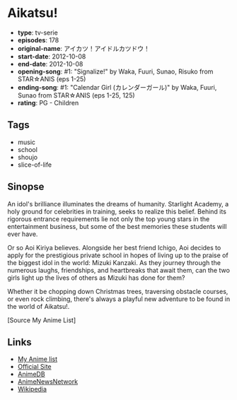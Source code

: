 # Aikatsu!

-   **type**: tv-serie
-   **episodes**: 178
-   **original-name**: アイカツ！アイドルカツドウ！
-   **start-date**: 2012-10-08
-   **end-date**: 2012-10-08
-   **opening-song**: #1: "Signalize!" by Waka, Fuuri, Sunao, Risuko from STAR☆ANIS (eps 1-25)
-   **ending-song**: #1: "Calendar Girl (カレンダーガール)" by Waka, Fuuri, Sunao from STAR☆ANIS (eps 1-25, 125)
-   **rating**: PG - Children

## Tags

-   music
-   school
-   shoujo
-   slice-of-life

## Sinopse

An idol's brilliance illuminates the dreams of humanity. Starlight Academy, a holy ground for celebrities in training, seeks to realize this belief. Behind its rigorous entrance requirements lie not only the top young stars in the entertainment business, but some of the best memories these students will ever have.

Or so Aoi Kiriya believes. Alongside her best friend Ichigo, Aoi decides to apply for the prestigious private school in hopes of living up to the praise of the biggest idol in the world: Mizuki Kanzaki. As they journey through the numerous laughs, friendships, and heartbreaks that await them, can the two girls light up the lives of others as Mizuki has done for them?

Whether it be chopping down Christmas trees, traversing obstacle courses, or even rock climbing, there's always a playful new adventure to be found in the world of Aikatsu!.

[Source My Anime List]

## Links

-   [My Anime list](https://myanimelist.net/anime/15061/Aikatsu)
-   [Official Site](http://www.aikatsu.net/01/)
-   [AnimeDB](http://anidb.info/perl-bin/animedb.pl?show=anime&aid=9348)
-   [AnimeNewsNetwork](http://www.animenewsnetwork.com/encyclopedia/anime.php?id=14566)
-   [Wikipedia](http://en.wikipedia.org/wiki/Aikatsu!)
